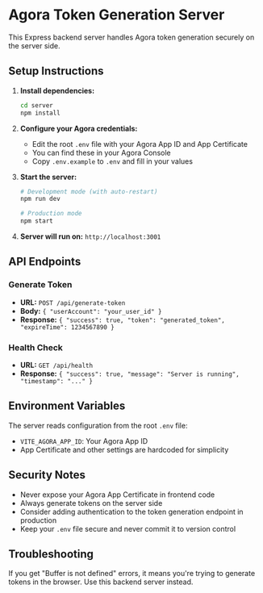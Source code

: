 # Agora Token Generation Server

This Express backend server handles Agora token generation securely on the server side.

## Setup Instructions

1. **Install dependencies:**

   ```bash
   cd server
   npm install
   ```

2. **Configure your Agora credentials:**

   - Edit the root `.env` file with your Agora App ID and App Certificate
   - You can find these in your Agora Console
   - Copy `.env.example` to `.env` and fill in your values

3. **Start the server:**

   ```bash
   # Development mode (with auto-restart)
   npm run dev

   # Production mode
   npm start
   ```

4. **Server will run on:** `http://localhost:3001`

## API Endpoints

### Generate Token

- **URL:** `POST /api/generate-token`
- **Body:** `{ "userAccount": "your_user_id" }`
- **Response:** `{ "success": true, "token": "generated_token", "expireTime": 1234567890 }`

### Health Check

- **URL:** `GET /api/health`
- **Response:** `{ "success": true, "message": "Server is running", "timestamp": "..." }`

## Environment Variables

The server reads configuration from the root `.env` file:

- `VITE_AGORA_APP_ID`: Your Agora App ID
- App Certificate and other settings are hardcoded for simplicity

## Security Notes

- Never expose your Agora App Certificate in frontend code
- Always generate tokens on the server side
- Consider adding authentication to the token generation endpoint in production
- Keep your `.env` file secure and never commit it to version control

## Troubleshooting

If you get "Buffer is not defined" errors, it means you're trying to generate tokens in the browser. Use this backend server instead.
